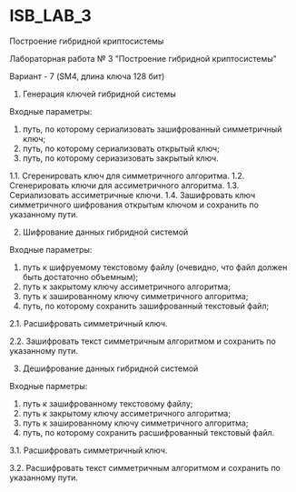 # ISB_LAB_3
Построение гибридной криптосистемы 

Лабораторная работа № 3 "Построение гибридной криптосистемы"

Вариант - 7 (SM4, длина ключа 128 бит)

1. Генерация ключей гибридной системы

Входные параметры:
1) путь, по которому сериализовать зашифрованный симметричный ключ;
2) путь, по которому сериализовать открытый ключ;
3) путь, по которому сериазизовать закрытый ключ.

1.1. Сгеренировать ключ для симметричного алгоритма.
1.2. Сгенерировать ключи для ассиметричного алгоритма.
1.3. Сериализовать ассиметричные ключи.
1.4. Зашифровать ключ симметричного шифрования открытым ключом и сохранить по указанному пути.

2. Шифрование данных гибридной системой

Входные параметры:
1) путь к шифруемому текстовому файлу (очевидно, что файл должен быть достаточно объемным);
2) путь к закрытому ключу ассиметричного алгоритма;
3) путь к зашированному ключу симметричного алгоритма;
4) путь, по которому сохранить зашифрованный текстовый файл;

2.1. Расшифровать симметричный ключ.

2.2. Зашифровать текст симметричным алгоритмом и сохранить по указанному пути.

3. Дешифрование данных гибридной системой

Входные парметры:
1) путь к зашифрованному текстовому файлу;
2) путь к закрытому ключу ассиметричного алгоритма;
3) путь к зашированному ключу симметричного алгоритма;
4) путь, по которому сохранить расшифрованный текстовый файл.

3.1. Расшифровать симметричный ключ.

3.2. Расшифровать текст симметричным алгоритмом и сохранить по указанному пути.

